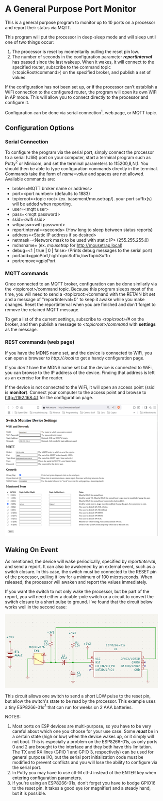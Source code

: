 # A General Purpose Port Monitor
This is a general purpose program to monitor up to 10 ports on a processor and report their status via MQTT.

This program will put the processor in deep-sleep mode and will sleep until one of two things occur:
 1. The processor is reset by momentarily pulling the reset pin low.
 2. The number of seconds in the configuration parameter ***reportInterval*** has passed since the last wakeup.
When it wakes, it will connect to the specified router, subscribe to the command
topic (&lt;topicRoot/command&gt;) on the specified broker, and publish a set of values.

If the configuration has not been set up, or if the processor can't establish a WiFi connection to the configured router, the program will open its own WiFi in AP mode. This will allow you to connect directly to the processor and configure it.
  
Configuration can be done via serial connection<sup>1</sup>, web page, or MQTT topic. 

## Configuration Options

### Serial Connection
To configure the program via the serial port, simply connect the processor to a serial (USB) port on your computer, start a terminal program such as Putty<sup>2</sup> or Minicom, and set the terminal parameters to 115200,8,N,1. You should then be able to type configuration commands directly in the terminal. Commands take the form of *name=value* and spaces are not allowed. Available commands are:

 - broker=MQTT broker name or address&gt;
 - port=&lt;port number&gt;   (defaults to 1883)
 - topicroot=&lt;topic root&gt; (ex. basement/mousetrap/). your port suffix(s) will be added when reporting.
 - user=&lt;mqtt user&gt;
 - pass=&lt;mqtt password&gt;
 - ssid=&lt;wifi ssid&gt;
 - wifipass=&lt;wifi password&gt;
 - reportinterval=&lt;seconds&gt; (How long to sleep between status reports)
 - address=&lt;Static IP address if so desired&gt;
 - netmask=&lt;Network mask to be used with static IP&gt; (255.255.255.0)
 - mdnsname=<Name to use for MDNS> (ex. *mousetrap* for http://mousetrap.local)
 - debug=&lt;1 | true | 0 | false&gt; (Prints debug messages to the serial port)
 - portadd=gpioPort,highTopicSuffix,lowTopicSuffix
 - portremove=gpioPort

### MQTT commands
Once connected to an MQTT broker, configuration can be done similarly via the 
&lt;topicroot&gt;/command topic. Because this program sleeps most of the time, you will need
to send a &lt;topicroot&gt;/command with the RETAIN bit set and a message of "reportinterval=0"
to keep it awake while you make changes. Reset the reportinterval when you are finished
and don't forget to remove the retained MQTT message.

To get a list of the current settings, subscribe to *&lt;topicroot&gt;/#* on the broker, and then publish a message to *&lt;topicroot&gt;/command* with **settings** as the message.

### REST commands (web page)
If you have the MDNS name set, and the device is connected to WiFi, you can open a browser to *http://<mdnsname>.local* to get a handy configuration page.  

If you *don't* have the MDNS name set but the device is connected to WiFi, you can browse to the IP address of the device. Finding that address is left as an exercise for the reader. 

If the device is not connected to the WiFi, it will open an access point (ssid is **monitor**). Connect your computer to the access point and browse to http://192.168.4.1 for the configuration page.

![This should be a helpful picture of the web page](resources/Settings%20Page%20Image.png)


## Waking On Event
As mentioned, the device will wake periodically, specified by *reportInterval*, and send a report.  It can also be awakened by an external event, such as a switch closure. In this case, the switch must be connected to the RESET pin of the processor, pulling it low for a minimum of 100 microseconds.  When released, the processor will awaken and report the values immediately.

If you want the switch to not only wake the processor, but be part of the report, you will need either a double-pole switch or a circuit to convert the switch closure to a short pulse to ground.  I've found that the circuit below works well in the second case:

![Schematic of sample usage](resources/Wake%20on%20event.png)

This circuit allows one switch to send a short LOW pulse to the reset pin, but allow the switch's state to be read by the processor.  This example uses a tiny ESP8266-01s<sup>3</sup> that can run for weeks on 2 AAA batteries.

NOTES:
 1. Most ports on ESP devices are multi-purpose, so you have to be very careful about which one you choose for your use case. Some ***must*** be in a certain state (high or low) when the device wakes up, or it simply will not boot. This is especially a problem on the ESP8266-01s, as only ports 0 and 2 are brought to the interface and they both have this limitation. The TX and RX lines (GPIO 1 and GPIO 3, respectively) can be used for general purpose I/O, but the serial port initialization code must be modified to prevent conflicts and you will lose the ability to configure via the serial port.
 2. In Putty you may have to use ctl-M ctl-J instead of the ENTER key when entering configuration parameters.
 3. If you're using an ESP8266-01s, don't forget you have to bodge GPIO16 to the reset pin. It takes a good eye (or magnifier) and a steady hand, but it is possible.

